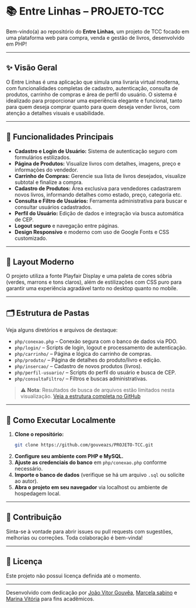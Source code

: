 # 📚 Entre Linhas – PROJETO-TCC

Bem-vindo(a) ao repositório do **Entre Linhas**, um projeto de TCC focado em uma plataforma web para compra, venda e gestão de livros, desenvolvido em PHP!

---

## ✨ Visão Geral

O Entre Linhas é uma aplicação que simula uma livraria virtual moderna, com funcionalidades completas de cadastro, autenticação, consulta de produtos, carrinho de compras e área de perfil do usuário. O sistema é idealizado para proporcionar uma experiência elegante e funcional, tanto para quem deseja comprar quanto para quem deseja vender livros, com atenção a detalhes visuais e usabilidade.

---

## 🚩 Funcionalidades Principais

- **Cadastro e Login de Usuário:** Sistema de autenticação seguro com formulários estilizados.
- **Página de Produtos:** Visualize livros com detalhes, imagens, preço e informações do vendedor.
- **Carrinho de Compras:** Gerencie sua lista de livros desejados, visualize subtotal e finalize a compra.
- **Cadastro de Produtos:** Área exclusiva para vendedores cadastrarem novos livros, informando detalhes como estado, preço, categoria etc.
- **Consulta e Filtro de Usuários:** Ferramenta administrativa para buscar e consultar usuários cadastrados.
- **Perfil do Usuário:** Edição de dados e integração via busca automática de CEP.
- **Logout seguro** e navegação entre páginas.
- **Design Responsivo** e moderno com uso de Google Fonts e CSS customizado.

---

## 🎨 Layout Moderno

O projeto utiliza a fonte Playfair Display e uma paleta de cores sóbria (verdes, marrons e tons claros), além de estilizações com CSS puro para garantir uma experiência agradável tanto no desktop quanto no mobile.

---

## 🗂 Estrutura de Pastas

Veja alguns diretórios e arquivos de destaque:

- `php/conexao.php` – Conexão segura com o banco de dados via PDO.
- `php/login/` – Scripts de login, logout e processamento de autenticação.
- `php/carrinho/` – Página e lógica do carrinho de compras.
- `php/produto/` – Página de detalhes do produto/livro e edição.
- `php/insercao/` – Cadastro de novos produtos (livros).
- `php/perfil-usuario/` – Scripts do perfil do usuário e busca de CEP.
- `php/consultaFiltro/` – Filtros e buscas administrativas.

> ⚠️ **Nota**: Resultados de busca de arquivos estão limitados nesta visualização. [Veja a estrutura completa no GitHub](https://github.com/gouveazs/PROJETO-TCC/search)

---

## 🚀 Como Executar Localmente

1. **Clone o repositório:**
   ```bash
   git clone https://github.com/gouveazs/PROJETO-TCC.git
   ```
2. **Configure seu ambiente com PHP e MySQL.**
3. **Ajuste as credenciais do banco** em `php/conexao.php` conforme necessário.
4. **Importe o banco de dados** (verifique se há um arquivo `.sql` ou solicite ao autor).
5. **Abra o projeto em seu navegador** via localhost ou ambiente de hospedagem local.

---

## 🤝 Contribuição

Sinta-se à vontade para abrir issues ou pull requests com sugestões, melhorias ou correções. Toda colaboração é bem-vinda!

---

## 📝 Licença

Este projeto não possui licença definida até o momento.

---

Desenvolvido com dedicação por [João Vitor Gouvêa](https://github.com/gouveazs), [Marcela sabino](https://github.com/masabino) e [Marina Vitória](https://github.com/MarinaaVitoria) para fins acadêmicos.
